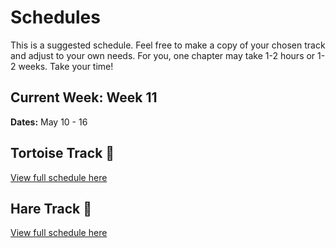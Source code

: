 # Schedules

This is a suggested schedule. Feel free to make a copy of your chosen track and adjust to your own needs. For you, one chapter may take 1-2 hours or 1-2 weeks. Take your time!

## Current Week: Week 11

**Dates:** May 10 - 16

## Tortoise Track 🐢

[View full schedule here](./tortoise_track.md)

## Hare Track 🐇

[View full schedule here](./hare_track.md)

